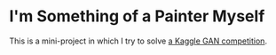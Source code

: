 # I'm Something of a Painter Myself

This is a mini-project in which I try to solve [a Kaggle GAN competition](https://www.kaggle.com/competitions/gan-getting-started).
